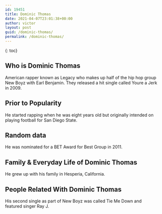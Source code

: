 ```yaml
---
id: 19451
title: Dominic Thomas
date: 2021-04-07T23:01:38+00:00
author: victor
layout: post
guid: /dominic-thomas/
permalink: /dominic-thomas/
---
```



{: toc}


## Who is Dominic Thomas



American rapper known as Legacy who makes up half of the hip hop group New Boyz with Earl Benjamin. They released a hit single called Youre a Jerk in 2009.

                
                
                
## Prior to Popularity



He started rapping when he was eight years old but originally intended on playing football for San Diego State.

                
                
                
## Random data



He was nominated for a BET Award for Best Group in 2011.

                
                
                
## Family & Everyday Life of Dominic Thomas



He grew up with his family in Hesperia, California.

                
                
                
## People Related With Dominic Thomas



His second single as part of New Boyz was called Tie Me Down and featured singer Ray J.

                
              
            
          
          
          